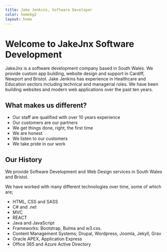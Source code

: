 ```yaml
---
title: Jake Jenkins, Software Developer
color: homebg2
layout: home
---
```


<h1>Welcome to JakeJnx Software Development</h1>
<p>
JakeJnx is a software development company based in South Wales.  We provide custom app building, website design and support in Cardiff, Newport and Bristol. Jake Jenkins has experience in Healthcare and Education sectors including technical and managerial roles. We have been building websites and modern web applications over the past ten years.</p>

<div class="w3-row">
<div class ="w3-half">
<h2>What makes us different?</h2>
<ul>
<li>Our staff are qualified with over 10 years experience</li>
<li>Our customers are our partners</li>
<li>We get things done, right, the first time</li>
<li>We are honest</li>
<li>We listen to our customers</li>
<li>We take pride in our work</li>
</ul>
</div>
<div class="w3-half">
<h2>Our History</h2>
<p>We provide Software Development and Web Design services in South Wales and Bristol.</p>
<p>We have worked with many different technologies over time, some of which are;</p>
<ul>
<li>HTML, CSS and SASS</li>
<li>C# and .net</li>
<li>MVC</li>
<li>REACT</li>
<li>Java and JavaScript</li>
<li>Frameworks: Bootstrap, Bulma and w3.css.</li>
<li>Content Management Systems; Drupal, Wordpress, Joomla, Jekyll, Grav</li>
<li>Oracle APEX, Application Express</li>
<li>Office 365 and Azure Active Directory</li>
</ul></div>
